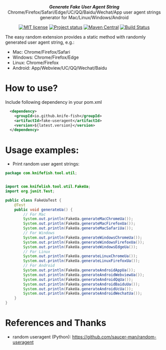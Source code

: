 <div align="center">
    <b><em>Generate Fake User Agent String</em></b><br>
    Chrome/Firefox/Safari/Edge/UC/QQ/Baidu/Wechat/App user agent strings generator for Mac/Linux/Windows/Android
</div>

<div align="center">

[![MIT license](https://img.shields.io/badge/license-Apache-brightgreen.svg?style=flat)](http://opensource.org/licenses/Apache-2.0)
[![Project status](https://img.shields.io/badge/Project%20status-Maintenance-orange.svg)](https://img.shields.io/badge/Project%20status-Maintenance-orange.svg)
[![Maven Central](https://img.shields.io/maven-central/v/io.github.knife-fish/fake-useragent)](https://repo1.maven.org/maven2/io/github/knife-fish/fake-useragent/)
[![Build Status](https://github.com/Knife-fish/fake-useragent/actions/workflows/main.yml/badge.svg)](https://github.com/Knife-fish/fake-useragent/actions)

</div>

The easy random extension provides a static method with randomly generated user agent string, e.g.:

* Mac: Chrome/Firefox/Safari
* Windows: Chrome/Firefox/Edge
* Linux: Chrome/Firefox
* Android: App/Webview/UC/QQ/Wechat/Baidu

# How to use?

Include following dependency in your pom.xml

```xml
  <dependency>
    <groupId>io.github.knife-fish</groupId>
    <artifactId>fake-useragent</artifactId>
    <version>${latest.version}</version>
  </dependency>
```

# Usage examples:

* Print random user agent strings:

```java
package com.knifefish.tool.util;


import com.knifelish.tool.util.FakeUa;
import org.junit.Test;

public class FakeUaTest {
    @Test
    public void generateUa() {
        // For Mac
        System.out.println(FakeUa.generateMacChromeUa());
        System.out.println(FakeUa.generateMacFirefoxUa());
        System.out.println(FakeUa.generateMacSafariUa());
        // For Windows
        System.out.println(FakeUa.generateWindowsChromeUa());
        System.out.println(FakeUa.generateWindowsFirefoxUa());
        System.out.println(FakeUa.generateWindowsEdgeUa());
        // For Linux
        System.out.println(FakeUa.generateLinuxChromeUa());
        System.out.println(FakeUa.generateLinuxFirefoxUa());
        // For Android
        System.out.println(FakeUa.generateAndroidAppUa());
        System.out.println(FakeUa.generateAndroidWebviewUa());
        System.out.println(FakeUa.generateAndroidQqUa());
        System.out.println(FakeUa.generateAndroidBaiduUa());
        System.out.println(FakeUa.generateAndroidUcUa());
        System.out.println(FakeUa.generateAndroidWechatUa());
    }
}
```

# References and Thanks

* random useragent (Python): https://github.com/saucer-man/random-useragent
